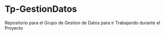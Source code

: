 # Tp-GestionDatos
Repositorio para el Grupo de Gestion de Datos para ir Trabajando durante el Proyecto
